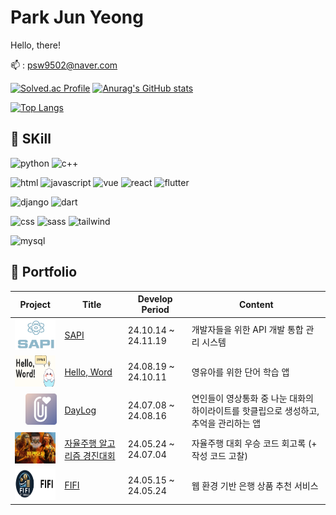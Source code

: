 # Park Jun Yeong
Hello, there!

:mailbox: : psw9502@naver.com

[![Solved.ac Profile](http://mazassumnida.wtf/api/v2/generate_badge?boj=psw9502)](https://solved.ac/psw9502/)
[![Anurag's GitHub stats](https://github-readme-stats.vercel.app/api?username=JYPJUN&hide=stars)](https://github.com/anuraghazra/github-readme-stats)

[![Top Langs](https://github-readme-stats.vercel.app/api/top-langs/?username=yohan050605)](https://github.com/anuraghazra/github-readme-stats)



## :cherry_blossom: SKill
![python](https://img.shields.io/badge/Python-3776AB?style=for-the-badge&logo=python&logoColor=white)
![c++](https://img.shields.io/badge/C%2B%2B-00599C?style=for-the-badge&logo=c%2B%2B&logoColor=white)

![html](https://img.shields.io/badge/HTML-239120?style=for-the-badge&logo=html5&logoColor=white)
![javascript](https://img.shields.io/badge/JavaScript-F7DF1E?style=for-the-badge&logo=JavaScript&logoColor=white)
![vue](https://img.shields.io/badge/Vue.js-35495E?style=for-the-badge&logo=vue.js&logoColor=white)
![react](https://img.shields.io/badge/React-20232A?style=for-the-badge&logo=react&logoColor=white)
![flutter](https://img.shields.io/badge/Flutter-02569B?style=for-the-badge&logo=flutter&logoColor=white)

![django](https://img.shields.io/badge/Django-092E20?style=for-the-badge&logo=django&logoColor=white)
![dart](https://img.shields.io/badge/Dart-0175C2?style=for-the-badge&logo=dart&logoColor=white)

![css](https://img.shields.io/badge/CSS-239120?&style=for-the-badge&logo=css3&logoColor=white)
![sass](https://img.shields.io/badge/Sass-CC6699?style=for-the-badge&logo=sass&logoColor=white)
![tailwind](https://img.shields.io/badge/Tailwind_CSS-38B2AC?style=for-the-badge&logo=tailwind-css&logoColor=white)

![mysql](https://img.shields.io/badge/MySQL-00000F?style=for-the-badge&logo=mysql&logoColor=white)


## :page_with_curl: Portfolio

| Project | Title | Develop Period | Content |
|---|---|---|---|
| <a href="https://github.com/JYPJUN/SAPI"><img src="./img/SAPI.png" alt="FIFI" style="width:100px; height:50px"></a> | [SAPI](https://github.com/JYPJUN/SAPI) | 24.10.14 ~ 24.11.19 | 개발자들을 위한 API 개발 통합 관리 시스템 |
| <a href="https://github.com/JYPJUN/Hello-Word"><img src="./img/HelloWord.png" alt="FIFI" style="width:100px; height:50px;"></a> | [Hello, Word](https://github.com/JYPJUN/Hello-Word) | 24.08.19 ~ 24.10.11 | 영유아를 위한 단어 학습 앱 |
| <a href="https://github.com/JYPJUN/DayLog"><img src="./img/DayLog.png" alt="FIFI" style="width:50px; height:50px; padding: 0px 0px 0px 17px;"></a> | [DayLog](https://github.com/JYPJUN/DayLog) | 24.07.08 ~ 24.08.16 | 연인들이 영상통화 중 나눈 대화의 하이라이트를 핫클립으로 생성하고, 추억을 관리하는 앱 |
| <a href="https://github.com/JYPJUN/Development-of-Autonomous-Driving-System"><img src="./img/Furiosa.png" alt="FIFI" style="width:100px; height:50px"></a> | [자율주행 알고리즘 경진대회](https://github.com/JYPJUN/Development-of-Autonomous-Driving-System) | 24.05.24 ~ 24.07.04 | 자율주행 대회 우승 코드 회고록 (+ 작성 코드 고찰) |
| <a href="https://github.com/JYPJUN/FIFI"><img src="./img/FIFI.png" alt="FIFI" style="width:100px;  height:50px;"></a> | [FIFI](https://github.com/JYPJUN/FIFI) | 24.05.15 ~ 24.05.24 | 웹 환경 기반 은행 상품 추천 서비스 |
